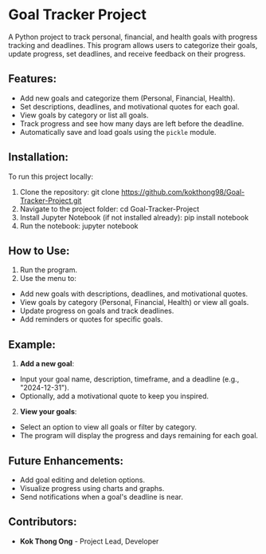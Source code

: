 # Goal Tracker Project

A Python project to track personal, financial, and health goals with progress tracking and deadlines. This program allows users to categorize their goals, update progress, set deadlines, and receive feedback on their progress.

## Features:
- Add new goals and categorize them (Personal, Financial, Health).
- Set descriptions, deadlines, and motivational quotes for each goal.
- View goals by category or list all goals.
- Track progress and see how many days are left before the deadline.
- Automatically save and load goals using the `pickle` module.

## Installation:
To run this project locally:
1. Clone the repository:
git clone https://github.com/kokthong98/Goal-Tracker-Project.git
2. Navigate to the project folder:
cd Goal-Tracker-Project
3. Install Jupyter Notebook (if not installed already):
pip install notebook
4. Run the notebook:
jupyter notebook


## How to Use:
1. Run the program.
2. Use the menu to:
- Add new goals with descriptions, deadlines, and motivational quotes.
- View goals by category (Personal, Financial, Health) or view all goals.
- Update progress on goals and track deadlines.
- Add reminders or quotes for specific goals.

## Example:
1. **Add a new goal**:
- Input your goal name, description, timeframe, and a deadline (e.g., "2024-12-31").
- Optionally, add a motivational quote to keep you inspired.

2. **View your goals**:
- Select an option to view all goals or filter by category.
- The program will display the progress and days remaining for each goal.

## Future Enhancements:
- Add goal editing and deletion options.
- Visualize progress using charts and graphs.
- Send notifications when a goal's deadline is near.

## Contributors:
- **Kok Thong Ong** - Project Lead, Developer
